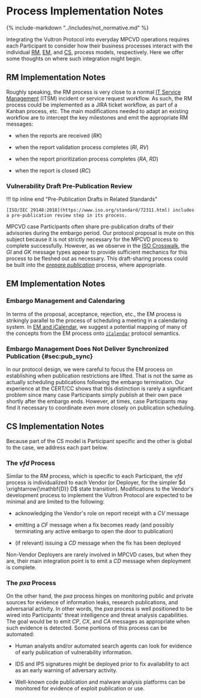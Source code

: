# Process Implementation Notes

{% include-markdown "../includes/not_normative.md" %}

Integrating the Vultron Protocol into everyday MPCVD operations requires each Participant to consider how their business processes
interact with the individual [RM](../topics/process_models/rm/index.md), [EM](../topics/process_models/em/index.md),
and [CS](../topics/process_models/cs/index.md), process models, respectively.
Here we offer some thoughts on where such integration might begin.

## RM Implementation Notes

Roughly speaking, the RM process is very close to a normal [IT Service Management](https://en.wikipedia.org/wiki/IT_service_management) (ITSM)
incident or service request workflow.
As such, the RM process could be implemented as a JIRA ticket workflow, as part of a Kanban process, etc.
The main modifications needed to adapt an existing workflow are to intercept the key milestones and emit the appropriate RM messages:

- when the reports are received (_RK_)

- when the report validation process completes (_RI_, _RV_)

- when the report prioritization process completes (_RA_, _RD_)

- when the report is closed (_RC_)

### Vulnerability Draft Pre-Publication Review

!!! tip inline end "Pre-Publication Drafts in Related Standards"

    [ISO/IEC 29148:2018](https://www.iso.org/standard/72311.html) includes a pre-publication review step in its process.

MPCVD case Participants often share pre-publication drafts of their advisories during the embargo period.
Our protocol proposal is mute on this subject because it is not strictly necessary for the MPCVD process to complete successfully.
However, as we observe in the [ISO Crosswalk](../reference/iso_crosswalk.md), the _GI_ and _GK_ message types appear to provide sufficient mechanics for this
process to be fleshed out as necessary.
This draft-sharing process could be built into the [_prepare publication_](../topics/behavior_logic/publication_bt.md#prepare-publication-behavior) process, where appropriate.

## EM Implementation Notes

### Embargo Management and Calendaring

In terms of the proposal, acceptance, rejection, etc., the EM process is strikingly parallel to the process of
scheduling a meeting in a calendaring system.
In [EM and iCalendar](em_icalendar.md), we suggest a potential mapping of many of the concepts from the EM process
onto [`iCalendar`](https://en.wikipedia.org/wiki/ICalendar) protocol semantics.

### Embargo Management Does Not Deliver Synchronized Publication {#sec:pub_sync}

In our protocol design, we were careful to focus the EM process on establishing when publication restrictions are
lifted.
That is not the same as actually scheduling publications following the embargo termination.
Our experience at the CERT/CC shows that this distinction is rarely a significant problem since many case Participants
simply publish at their own pace shortly after the embargo ends.
However, at times, case Participants may find it necessary to coordinate even more closely on publication scheduling.

## CS Implementation Notes

Because part of the CS model is Participant specific and the other is global to the case, we address each part below.

### The _vfd_ Process

Similar to the RM process, which is specific to each Participant, the _vfd_ process is
individualized to each Vendor (or Deployer, for the simpler $d \xrightarrow{\mathbf{D}} D$ state transition).
Modifications to the Vendor's development process to implement the Vultron Protocol are expected to be minimal and are
limited to the following:

- acknowledging the Vendor's role on report receipt with a _CV_ message

- emitting a _CF_ message when a fix becomes ready (and possibly terminating any active embargo to open the door to publication)

- (if relevant) issuing a _CD_ message when the fix has been deployed

Non-Vendor Deployers are rarely involved in MPCVD cases, but when they are, their main integration point is to emit a
_CD_ message when deployment is complete.

### The _pxa_ Process

On the other hand, the _pxa_ process hinges on monitoring public and private sources for evidence of information leaks,
research publications, and adversarial activity.
In other words, the _pxa_ process is well positioned to be wired into Participants' threat intelligence and threat
analysis capabilities.
The goal would be to emit _CP_, _CX_, and _CA_ messages as appropriate when such evidence is detected.
Some portions of this process can be automated:

- Human analysts and/or automated search agents can look for evidence of early publication of vulnerability information.

- IDS and IPS signatures might be deployed prior to fix availability to act as an early warning of adversary activity.

- Well-known code publication and malware analysis platforms can be monitored for evidence of exploit publication or use.
